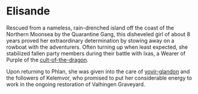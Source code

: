 # Elisande

Rescued from a nameless, rain-drenched island off the coast of the Northern Moonsea by the Quarantine Gang, this disheveled girl of about 8 years proved her extraordinary determination by stowing away on a rowboat with the adventurers. Often turning up when least expected, she stabilized fallen party members during their battle with Ixas, a Wearer of Purple of the [cult-of-the-dragon](../factions/cult-of-the-dragon.md).

Upon returning to Phlan, she was given into the care of [yovir-glandon](yovir-glandon.md) and the followers of Kelemvor, who promised to put her considerable energy to work in the ongoing restoration of Valhingen Graveyard.
